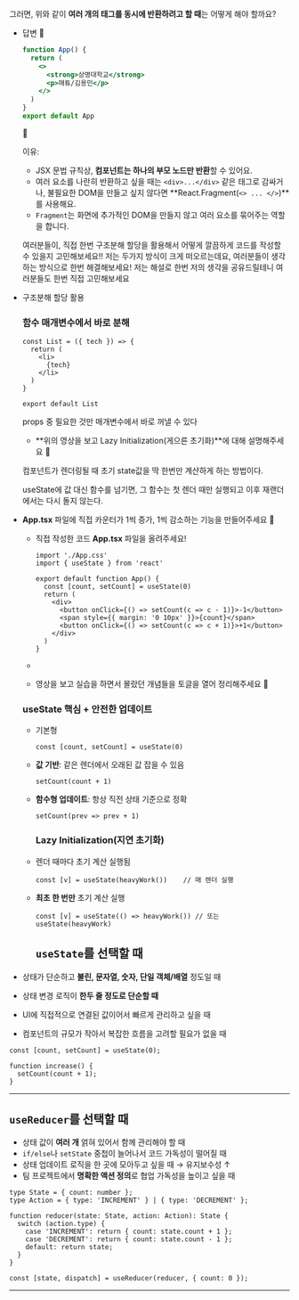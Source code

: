 그러면, 위와 같이 **여러 개의 태그를 동시에 반환하려고 할 때**는 어떻게 해야 할까요?

- 답변 🍠
    
    ```jsx
    function App() {
      return (
        <>
          <strong>상명대학교</strong>
          <p>매튜/김용민</p>
        </>
      )
    }
    export default App
    
    ```
    
    <aside>
    🍠
    
    이유: 
    
    - JSX 문법 규칙상, **컴포넌트는 하나의 부모 노드만 반환**할 수 있어요.
    - 여러 요소를 나란히 반환하고 싶을 때는 `<div>...</div>` 같은 태그로 감싸거나, 불필요한 DOM을 만들고 싶지 않다면 **React.Fragment(`<> ... </>`)**를 사용해요.
    - `Fragment`는 화면에 추가적인 DOM을 만들지 않고 여러 요소를 묶어주는 역할을 합니다.
    </aside>

    여러분들이, 직접 한번 구조분해 할당을 활용해서 어떻게 깔끔하게 코드를 작성할 수 있을지 고민해보세요!! 
저는 두가지 방식이 크게 떠오르는데요, 여러분들이 생각하는 방식으로 한번 해결해보세요! 저는 해설로 한번 저의 생각을 공유드릴테니 여러분들도 한번 직접 고민해보세요

- 구조분해 할당 활용
    
    ### 함수 매개변수에서 바로 분해
    
    ```tsx
    const List = ({ tech }) => {
      return (
        <li>
          {tech}
        </li>
      )
    }
    
    export default List
    ```
    
    props 중 필요한 것만 매개변수에서 바로 꺼낼 수 있다
    

    - **위의 영상을 보고 Lazy Initialization(게으른 초기화)**에 대해 설명해주세요 🍠
    
    컴포넌트가 렌더링될 때 초기 state값을 딱 한번만 계산하게 하는 방법이다.
    
    useState에 값 대신 함수를 넘기면, 그 함수는 첫 렌더 때만 실행되고 이후 재랜더에서는 다시 돌지 않는다.
    
- **App.tsx** 파일에 직접 카운터가 1씩 증가, 1씩 감소하는 기능을 만들어주세요 🍠
    - 직접 작성한 코드 **App.tsx** 파일을 올려주세요!
        
        ```tsx
        import './App.css'
        import { useState } from 'react'
        
        export default function App() {
          const [count, setCount] = useState(0)
          return (
            <div>
              <button onClick={() => setCount(c => c - 1)}>-1</button>
              <span style={{ margin: '0 10px' }}>{count}</span>
              <button onClick={() => setCount(c => c + 1)}>+1</button>
            </div>
          )
        }
        ```
        
    -
    - 영상을 보고 실습을 하면서 몰랐던 개념들을 토글을 열어 정리해주세요 🍠
    
    ### useState 핵심 + 안전한 업데이트
    
    - 기본형
        
        ```tsx
        const [count, setCount] = useState(0)
        
        ```
        
    - **값 기반**: 같은 렌더에서 오래된 값 잡을 수 있음
        
        ```tsx
        setCount(count + 1)
        
        ```
        
    - **함수형 업데이트**: 항상 직전 상태 기준으로 정확
        
        ```tsx
        setCount(prev => prev + 1)
        
        ```
        
        ### Lazy Initialization(지연 초기화)
        
    
    - 렌더 때마다 초기 계산 실행됨
        
        ```tsx
        const [v] = useState(heavyWork())    // 매 렌더 실행
        
        ```
        
    - **최초 한 번만** 초기 계산 실행
        
        ```tsx
        const [v] = useState(() => heavyWork()) // 또는 useState(heavyWork)
        
        ```

        ## `useState`를 선택할 때

- 상태가 단순하고 **불린, 문자열, 숫자, 단일 객체/배열** 정도일 때
- 상태 변경 로직이 **한두 줄 정도로 단순할 때**
- UI에 직접적으로 연결된 값이어서 빠르게 관리하고 싶을 때
- 컴포넌트의 규모가 작아서 복잡한 흐름을 고려할 필요가 없을 때

```tsx
const [count, setCount] = useState(0);

function increase() {
  setCount(count + 1);
}
```

---

## `useReducer`를 선택할 때

- 상태 값이 **여러 개** 얽혀 있어서 함께 관리해야 할 때
- `if/else`나 `setState` 중첩이 늘어나서 코드 가독성이 떨어질 때
- 상태 업데이트 로직을 한 곳에 모아두고 싶을 때 → 유지보수성 ↑
- 팀 프로젝트에서 **명확한 액션 정의**로 협업 가독성을 높이고 싶을 때

```tsx
type State = { count: number };
type Action = { type: 'INCREMENT' } | { type: 'DECREMENT' };

function reducer(state: State, action: Action): State {
  switch (action.type) {
    case 'INCREMENT': return { count: state.count + 1 };
    case 'DECREMENT': return { count: state.count - 1 };
    default: return state;
  }
}

const [state, dispatch] = useReducer(reducer, { count: 0 });
```

---

##
